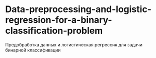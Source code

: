 # Data-preprocessing-and-logistic-regression-for-a-binary-classification-problem
Предобработка данных и логистическая регрессия для задачи бинарной классификации

